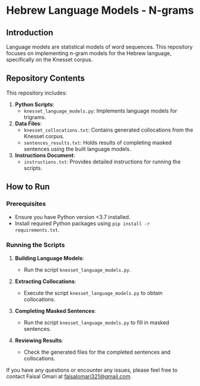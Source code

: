 # Hebrew Language Models - N-grams

## Introduction
Language models are statistical models of word sequences. This repository focuses on implementing n-gram models for the Hebrew language, specifically on the Knesset corpus.

## Repository Contents
This repository includes:

1. **Python Scripts**:
    - `knesset_language_models.py`: Implements language models for trigrams.
2. **Data Files**:
    - `knesset_collocations.txt`: Contains generated collocations from the Knesset corpus.
    - `sentences_results.txt`: Holds results of completing masked sentences using the built language models.
3. **Instructions Document**:
    - `instructions.txt`: Provides detailed instructions for running the scripts.

## How to Run

### Prerequisites
- Ensure you have Python version <3.7 installed.
- Install required Python packages using `pip install -r requirements.txt`.

### Running the Scripts
1. **Building Language Models**:
   - Run the script `knesset_language_models.py`.

2. **Extracting Collocations**:
   - Execute the script `knesset_language_models.py` to obtain collocations.

3. **Completing Masked Sentences**:
   - Run the script `knesset_language_models.py` to fill in masked sentences.

4. **Reviewing Results**:
   - Check the generated files for the completed sentences and collocations.

<footer>
    <p>If you have any questions or encounter any issues, please feel free to contact Faisal Omari at <a href="mailto:faisalomari321@gmail.com">faisalomari321@gmail.com</a>.</p>
</footer>
